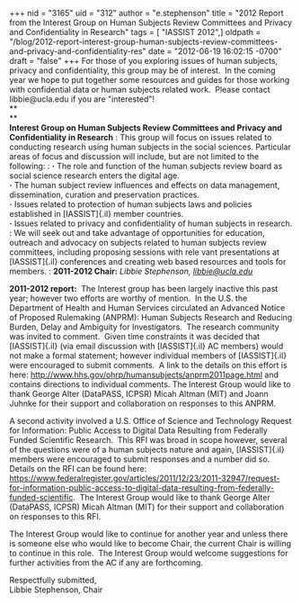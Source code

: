 +++
nid = "3165"
uid = "312"
author = "e.stephenson"
title = "2012 Report from the Interest Group on Human Subjects Review Committees and Privacy and Confidentiality in Research"
tags = [ "IASSIST 2012",]
oldpath = "/blog/2012-report-interest-group-human-subjects-review-committees-and-privacy-and-confidentiality-res"
date = "2012-06-19 16:02:15 -0700"
draft = "false"
+++
For those of you exploring issues of human subjects, privacy and confidentiality, this group may be of interest.  In the coming year we hope to put together some resources and guides for those working with confidential data or human subjects related work.  Please contact libbie\@ucla.edu if you are \"interested\"!\
**\
**\
**Interest Group on Human Subjects Review Committees and Privacy and Confidentiality in Research**
:   This group will focus on issues related to conducting research using
    human subjects in the social sciences. Particular areas of focus and
    discussion will include, but are not limited to the following:
:   **·** The role and function of the human subjects review board as
    social science research enters the digital age.\
    **·** The human subject review influences and effects on data
    management, dissemination, curation and preservation practices.\
    **·** Issues related to protection of human subjects laws and
    policies established in [IASSIST]{.il} member countries.\
    **·** Issues related to privacy and confidentiality of human
    subjects in research.
:   We will seek out and take advantage of opportunities for education,
    outreach and advocacy on subjects related to human subjects review
    committees, including proposing sessions with rele vant
    presentations at [IASSIST]{.il} conferences and creating web based
    resources and tools for members.
:   **2011-2012 Chair:** *Libbie Stephenson, <libbie@ucla.edu>*

**2011-2012 report:**  The Interest group has been largely inactive this
past year; however two efforts are worthy of mention.  In the U.S. the
Department of Health and Human Services circulated an Advanced Notice of
Proposed Rulemaking (ANPRM): Human Subjects Research and Reducing
Burden, Delay and Ambiguity for Investigators.  The research community
was invited to comment.  Given time constraints it was decided that
[IASSIST]{.il} (via email discussion with [IASSIST]{.il} AC members)
would not make a formal statement; however individual members of
[IASSIST]{.il} were encouraged to submit comments.  A link to the
details on this effort is here:
<http://www.hhs.gov/ohrp/humansubjects/anprm2011page.html> and contains
directions to individual comments. The Interest Group would like to
thank George Alter (DataPASS, ICPSR) Micah Altman (MIT) and Joann Juhnke
for their support and collaboration on responses to this ANPRM.

A second activity involved a U.S. Office of Science and Technology
Request for Information: Public Access to Digital Data Resulting from
Federally Funded Scientific Research.  This RFI was broad in scope
however, several of the questions were of a human subjects nature and
again, [IASSIST]{.il} members were encouraged to submit responses and a
number did so. Details on the RFI can be found here:
<https://www.federalregister.gov/articles/2011/12/23/2011-32947/request-for-information-public-access-to-digital-data-resulting-from-federally-funded-scientific>. 
The Interest Group would like to thank George Alter (DataPASS, ICPSR)
Micah Altman (MIT) for their support and collaboration on responses to
this RFI.

The Interest Group would like to continue for another year and unless
there is someone else who would like to become Chair, the current Chair
is willing to continue in this role.  The Interest Group would welcome
suggestions for further activities from the AC if any are forthcoming.

Respectfully submitted,\
Libbie Stephenson, Chair
